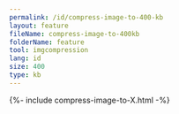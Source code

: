 ```yaml
---
permalink: /id/compress-image-to-400-kb
layout: feature
fileName: compress-image-to-400kb
folderName: feature
tool: imgcompression
lang: id
size: 400
type: kb
---
```


{%- include compress-image-to-X.html -%}
